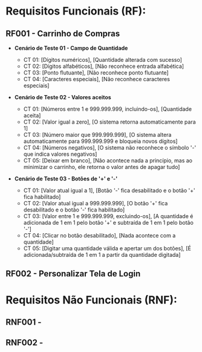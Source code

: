 # Requisitos Funcionais (RF):

## RF001 - Carrinho de Compras
- **Cenário de Teste 01 - Campo de Quantidade**
  - CT 01: [Dígitos numéricos], [Quantidade alterada com sucesso]
  - CT 02: [Dígitos alfabéticos], [Não reconhece entrada alfabética]
  - CT 03: [Ponto flutuante], [Não reconhece ponto flutuante]
  - CT 04: [Caracteres especiais], [Não reconhece caracteres especiais]

- **Cenário de Teste 02 - Valores aceitos**
  - CT 01: [Números entre 1 e 999.999.999, incluindo-os], [Quantidade aceita]
  - CT 02: [Valor igual a zero], [O sistema retorna automaticamente para 1]
  - CT 03: [Número maior que 999.999.999], [O sistema altera automaticamente para 999.999.999 e bloqueia novos dígitos]
  - CT 04: [Números negativos], [O sistema não reconhece o símbolo '-' que indica valores negativos]
  - CT 05: [Deixar em branco], [Não acontece nada a princípio, mas ao minimizar o carrinho, ele retorna o valor antes de apagar tudo]

- **Cenário de Teste 03 - Botões de '+' e '-'**
  - CT 01: [Valor atual igual a 1], [Botão '-' fica desabilitado e o botão '+' fica habilitado]
  - CT 02: [Valor atual igual a 999.999.999], [O botão '+' fica desabilitado e o botão '-' fica habilitado]
  - CT 03: [Valor entre 1 e 999.999.999, excluindo-os], [A quantidade é adicionada de 1 em 1 pelo botão '+' e subtraída de 1 em 1 pelo botão '-']
  - CT 04: [Clicar no botão desabilitado], [Nada acontece com a quantidade]
  - CT 05: [Digitar uma quantidade válida e apertar um dos botões], [É adicionada/subtraída de 1 em 1 a partir da quantidade digitada]

## RF002 - Personalizar Tela de Login


# Requisitos Não Funcionais (RNF):

## RNF001 - 

## RNF002 - 
